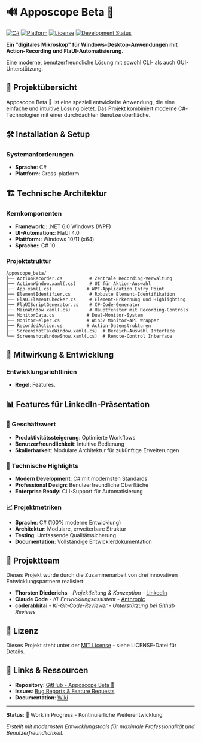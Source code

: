 # 🔊 Apposcope Beta 🔬

[![C#](https://img.shields.io/badge/C#-Language-blue.svg)]()
[![Platform](https://img.shields.io/badge/Platform-Windows%2010%2F11-green.svg)](https://www.microsoft.com/windows/)
[![License](https://img.shields.io/badge/License-MIT-yellow.svg)](LICENSE)
[![Development Status](https://img.shields.io/badge/Status-Work%20in%20Progress-orange.svg)]()

**Ein "digitales Mikroskop" für Windows-Desktop-Anwendungen mit Action-Recording und FlaUI-Automatisierung.**

Eine moderne, benutzerfreundliche Lösung mit sowohl CLI- als auch GUI-Unterstützung.

## 🎯 Projektübersicht

Apposcope Beta 🔬 ist eine speziell entwickelte Anwendung, die eine einfache und intuitive Lösung bietet. Das Projekt kombiniert moderne C#-Technologien mit einer durchdachten Benutzeroberfläche.

## 🛠️ Installation & Setup

### Systemanforderungen
- **Sprache**: C#
- **Plattform**: Cross-platform


## 🏗️ Technische Architektur

### Kernkomponenten
- **Framework:**: .NET 6.0 Windows (WPF)
- **UI-Automation:**: FlaUI 4.0
- **Plattform:**: Windows 10/11 (x64)
- **Sprache:**: C# 10

### Projektstruktur
```
Apposcope_beta/
├── ActionRecorder.cs          # Zentrale Recording-Verwaltung
├── ActionWindow.xaml(.cs)     # UI für Aktion-Auswahl
├── App.xaml(.cs)             # WPF-Application Entry Point
├── ElementIdentifier.cs       # Robuste Element-Identifikation
├── FlaUIElementChecker.cs     # Element-Erkennung und Highlighting
├── FlaUIScriptGenerator.cs    # C#-Code-Generator
├── MainWindow.xaml(.cs)       # Hauptfenster mit Recording-Controls
├── MonitorData.cs            # Dual-Monitor-System
├── MonitorHelper.cs          # Win32 Monitor-API Wrapper
├── RecordedAction.cs         # Action-Datenstrukturen
├── ScreenshotTakeWindow.xaml(.cs)  # Bereich-Auswahl Interface
└── ScreenshotWindowShow.xaml(.cs)  # Remote-Control Interface
```

## 🤝 Mitwirkung & Entwicklung

### Entwicklungsrichtlinien
- **Regel**: Features.

## 📊 Features für LinkedIn-Präsentation

### 🎯 Geschäftswert
- **Produktivitätssteigerung**: Optimierte Workflows
- **Benutzerfreundlichkeit**: Intuitive Bedienung
- **Skalierbarkeit**: Modulare Architektur für zukünftige Erweiterungen

### 💼 Technische Highlights
- **Modern Development**: C# mit modernsten Standards
- **Professional Design**: Benutzerfreundliche Oberfläche
- **Enterprise Ready**: CLI-Support für Automatisierung

### 📈 Projektmetriken
- **Sprache**: C# (100% moderne Entwicklung)
- **Architektur**: Modulare, erweiterbare Struktur
- **Testing**: Umfassende Qualitätssicherung
- **Documentation**: Vollständige Entwicklerdokumentation

## 👥 Projektteam

Dieses Projekt wurde durch die Zusammenarbeit von drei innovativen Entwicklungspartnern realisiert:

- **Thorsten Diederichs** - *Projektleitung & Konzeption* - [LinkedIn](https://linkedin.com/in/thorsten-diederichs)
- **Claude Code** - *KI-Entwicklungsassistent* - [Anthropic](https://claude.ai/code)
- **coderabbitai** - *KI-Git-Code-Reviewer* - *Unterstützung bei Github Reviews*

## 📜 Lizenz

Dieses Projekt steht unter der [MIT License](LICENSE) - siehe LICENSE-Datei für Details.

## 🔗 Links & Ressourcen

- **Repository**: [GitHub - Apposcope Beta 🔬](https://github.com/ddumdi11/Apposcope_beta)
- **Issues**: [Bug Reports & Feature Requests](https://github.com/ddumdi11/Apposcope_beta/issues)
- **Documentation**: [Wiki](https://github.com/ddumdi11/Apposcope_beta/wiki)

---

**Status**: 🚧 Work in Progress - Kontinuierliche Weiterentwicklung

*Erstellt mit modernsten Entwicklungstools für maximale Professionalität und Benutzerfreundlichkeit.*
